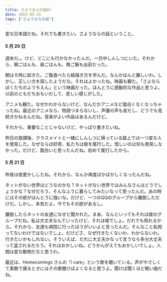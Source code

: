 ```yaml
---
title: さようならの話#1
date: 2023-05-21
tags: ["さようならの話"]
---
```

変な日本語だね。それでも書きたい。さようならの話ということ。

#### 5 月 20 日

週末だ。。けど、どこにも行かなかったんだ。一日中しんしつにいた。それから、朝ごはんも、昼ごはんも、晩ご飯も出前だった。

朝は８時に起きた。ご飯食べたら絵描き方を学んだ。なんかほんと難しいわ。しかし、正しい方を探したようだな。それはよかったね。映画も観た。「さよならぼくたちのようちえん」という映画だった。ほんとうに感動的な作品と思うよ。以前のともだちおもいだして、悲しい感じがした。

アニメも観た。なぜかわからないけど、なんだかアニメなど面白くなくなっちゃったね。最近のアニメなら、物語つまらないし、声優の声も変だし、どうでも見続きかねるんだね。音楽がよい作品はあるんだけど。

それから、重要なことじゃないけど、やっぱり書きたいね。

昨日の放課後、クラスメイトと一緒にしんしつに帰っている路上では一つ変な人を発見した。なぜならば好奇、私たちは彼を尾行した。惜しいのは何も発見しなかった。だけど、面白いと思ったんだね。初めて尾行したから。

#### 5 月 21 日

昨夜は夜更かししたね。それから、なんか再度ばかばかしくなったんだね。

ネットがない世界はどうなのかな？ネットがない世界ではみんなさんはどうでしょうかな？なぜだろう、そんなふうに暮らしてみたいなって思ったんだ。あの時にはその欲がほんとうに強いな。だけど、一つのQQのグループから離脱しただけだ。しかし、本気だよ。今でもその欲があるし。

離脱したらネットの友達になぜと聞かれた。まあ、なんといってもそれは彼のグループだね。私は大丈夫なんていったけど、それは嘘でしょ。だれでも知れるから。それから、友達も病院に行ったほうがいいよと言ったんだ。そんなこと私知ってないわけではないでしょ。だけどさ、なぜ行きたくないわ、わからないわ。行きたいかもしれない。そういえば、だれに大丈夫かなって言うなら多分大丈夫って返されるだろう。それはおかしいね。どうかんがえてもおかしいでしょ。人間は変な動物だなと思うわ。

最近は、Homecomings さんの「i care」という歌を聴いている。声がやさしくて素敵で寝るときにはその歌聴けばよくなると思うよ。聞けば聞くほど眠い曲だね。
